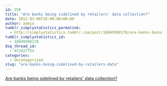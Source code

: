 ```yaml
---
id: 258
title: "Are banks being sidelined by retailers' data collection?"
date: 2012-03-06T16:00:06+00:00
author: admin
tumblr_simplystatistics_permalink:
  - http://simplystatistics.tumblr.com/post/18849308178/are-banks-being-sidelined-by-retailers-data
tumblr_simplystatistics_id:
  - 18849308178
dsq_thread_id:
  - 972427754
categories:
  - Uncategorized
slug: "are-banks-being-sidelined-by-retailers-data"
---
```

[Are banks being sidelined by retailers' data collection?](http://dealbook.nytimes.com/2012/02/28/live-blog-investor-day-at-jpmorgan-chase/)
